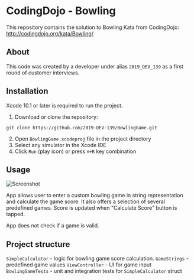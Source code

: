 # CodingDojo - Bowling

This repository contains the solution to Bowling Kata from CodingDojo: http://codingdojo.org/kata/Bowling/

## About
This code was created by a developer under alias `2019_DEV_139` as a first round of customer interviews.

## Installation
Xcode 10.1 or later is required to run the project.
1. Download or clone the repository:
```
git clone https://github.com/2019-DEV-139/BowlingGame.git
```
2. Open `BowlingGame.xcodeproj` file in the project directory
3. Select any simulator in the Xcode IDE
4. Click `Run` (play icon) or press `⌘+R` key combination

## Usage
![Screenshot](/screenshot.jpg?raw=true)


App allows user to enter a custom bowling game in string representation and calculate the game score. It also offers a selection of several predefined games. Score is updated when "Calculate Score" button is tapped.

App does not check if a game is valid.

## Project structure
`SimpleCalculator`  - logic for bowling game score calculation.
`GameStrings` - predefined game values
`ViewController` - UI for game input
`BowlingGameTests` - unit and integration tests for `SimpleCalculator` struct
